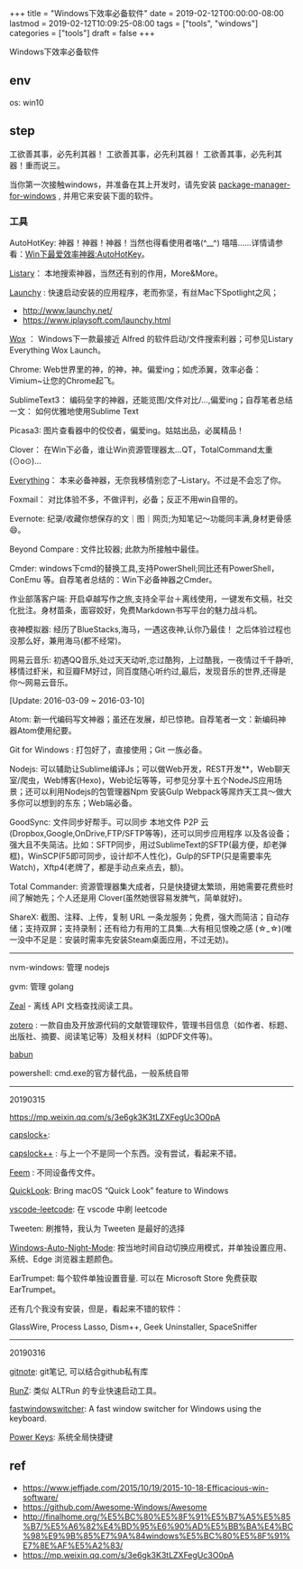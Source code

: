 +++
title = "Windows下效率必备软件"
date = 2019-02-12T00:00:00-08:00
lastmod = 2019-02-12T10:09:25-08:00
tags = ["tools", "windows"]
categories = ["tools"]
draft = false
+++

Windows下效率必备软件

## env

os: win10

## step

工欲善其事，必先利其器！
工欲善其事，必先利其器！
工欲善其事，必先利其器！重而说三。

<!-- 请一万个点击[这里](https://github.com/Awesome-Windows/Awesome) -->

当你第一次接触windows，并准备在其上开发时，请先安装 [package-manager-for-windows](./package-manager-for-windows/) , 并用它来安装下面的软件。

### 工具

AutoHotKey: 神器！神器！神器！当然也得看使用者咯(^__^) 嘻嘻……详情请参看：[Win下最爱效率神器:AutoHotKey](http://www.jeffjade.com/2016/03/11/2016-03-11-autohotkey/)。

[Listary]()： 本地搜索神器，当然还有别的作用，More&More。

[Launchy](http://www.launchy.net/) : 快速启动安装的应用程序，老而弥坚，有丝Mac下Spotlight之风；

- http://www.launchy.net/
- https://www.iplaysoft.com/launchy.html


[Wox](https://github.com/Wox-launcher/Wox) ： Windows下一款最接近 Alfred 的软件启动/文件搜索利器；可参见Listary Everything Wox Launch。

Chrome: Web世界里的神，的神，神。偏爱ing；如虎添翼，效率必备：Vimium~让您的Chrome起飞。

SublimeText3： 编码垒字的神器，还能览图/文件对比/…,偏爱ing；自荐笔者总结一文： 如何优雅地使用Sublime Text

Picasa3: 图片查看器中的佼佼者，偏爱ing。姑姑出品，必属精品！

Clover： 在Win下必备，谁让Win资源管理器太…QT，TotalCommand太重(⊙o⊙)…

[Everything](https://www.voidtools.com/en-us/)： 本来必备神器，无奈我移情别恋了–Listary。不过是不会忘了你。

Foxmail： 对比体验不多，不做评判，必备；反正不用win自带的。

Evernote: 纪录/收藏你想保存的文｜图｜网页;为知笔记～功能同丰满,身材更骨感😄。

Beyond Compare : 文件比较器; 此款为所接触中最佳。

Cmder: windows下cmd的替换工具,支持PowerShell;同比还有PowerShell，ConEmu 等。自荐笔者总结的：Win下必备神器之Cmder。

作业部落客户端: 开启卓越写作之旅,支持全平台＋离线使用，一键发布文稿，社交化批注。身材苗条，面容姣好，免费Markdown书写平台的魅力战斗机。

夜神模拟器: 经历了BlueStacks,海马，一遇这夜神,认你乃最佳！
之后体验过程也没那么好，兼用海马(都不经常)。

网易云音乐: 初遇QQ音乐,处过天天动听,恋过酷狗，上过酷我，一夜情过千千静听,移情过虾米，和豆瓣FM好过，同百度随心听约过,最后，发现音乐的世界,还得是你～网易云音乐。

[Update: 2016-03-09 ~ 2016-03-10]

Atom: 新一代编码写文神器；虽还在发展，却已惊艳。自荐笔者一文：新编码神器Atom使用纪要。

Git for Windows : 打包好了，直接使用；Git 一族必备。

Nodejs: 可以辅助让Sublime编译Js；可以做Web开发，REST开发**，Web聊天室/爬虫，Web博客(Hexo)，Web论坛等等，可参见分享十五个NodeJS应用场景；还可以利用Nodejs的包管理器Npm 安装Gulp Webpack等屌炸天工具～做大多你可以想到的东东；Web端必备。

GoodSync: 文件同步好帮手。可以同步 本地文件 P2P 云(Dropbox,Google,OnDrive,FTP/SFTP等等)，还可以同步应用程序 以及各设备；强大且不失简洁。比如：SFTP同步，用过SublimeText的SFTP(最方便，却老弹框)，WinSCP(F5即可同步，设计却不人性化)，Gulp的SFTP(只是需要率先Watch)，Xftp4(老牌了，都是手动点来点去，额)。

Total Commander: 资源管理器集大成者，只是快捷键太繁琐，用她需要花费些时间了解她先；个人还是用 Clover(虽然她很容易发脾气，简单就好)。

ShareX: 截图、注释、上传，复制 URL 一条龙服务；免费，强大而简洁；自动存储；支持双屏；支持录制；还有给力有用的工具集…大有相见恨晚之感 (☆_☆)(唯一没中不足是：安装时需率先安装Steam桌面应用，不过无妨)。

---

nvm-windows: 管理 nodejs

gvm: 管理 golang

[Zeal](https://github.com/zealdocs/zeal) - 离线 API 文档查找阅读工具。

[zotero](https://www.zotero.org/) : 一款自由及开放源代码的文献管理软件，管理书目信息（如作者、标题、出版社、摘要、阅读笔记等）及相关材料（如PDF文件等)。

[babun](https://github.com/babun/babun)

powershell: cmd.exe的官方替代品，一般系统自带

---

20190315

https://mp.weixin.qq.com/s/3e6gk3K3tLZXFegUc3O0pA

[capslock+](https://cjkis.me/capslock+/): 

[capslock++](https://github.com/matrix1001/capslock-plus-plus) : 与上一个不是同一个东西。没有尝试，看起来不错。

[Feem](https://www.feem.io/) : 不同设备传文件。

[QuickLook](https://github.com/QL-Win/QuickLook): Bring macOS “Quick Look” feature to Windows 

[vscode-leetcode](https://github.com/jdneo/vscode-leetcode/): 在 vscode 中刷 leetcode


Tweeten: 刷推特，我认为 Tweeten 是最好的选择

[Windows-Auto-Night-Mode](https://github.com/Armin2208/Windows-Auto-Night-Mode): 按当地时间自动切换应用模式，并单独设置应用、系统、Edge 浏览器主题颜色。

EarTrumpet: 每个软件单独设置音量. 可以在 Microsoft Store 免费获取 EarTrumpet。

还有几个我没有安装，但是，看起来不错的软件：

GlassWire, Process Lasso, Dism++, Geek Uninstaller, SpaceSniffer


---

20190316

[gitnote](https://gitnoteapp.com/): git笔记, 可以结合github私有库

[RunZ](https://github.com/goreliu/runz/): 类似 ALTRun 的专业快速启动工具。

[fastwindowswitcher](https://github.com/JochenBaier/fastwindowswitcher): A fast window switcher for Windows using the keyboard.

[Power Keys](https://github.com/szzhiyang/PerfectWindows/wiki/Power-Keys): 系统全局快捷键


## ref

- https://www.jeffjade.com/2015/10/19/2015-10-18-Efficacious-win-software/
- https://github.com/Awesome-Windows/Awesome
- http://finalhome.org/%E5%BC%80%E5%8F%91%E5%B7%A5%E5%85%B7/%E5%A6%82%E4%BD%95%E6%90%AD%E5%BB%BA%E4%BC%98%E9%9B%85%E7%9A%84windows%E5%BC%80%E5%8F%91%E7%8E%AF%E5%A2%83/
- https://mp.weixin.qq.com/s/3e6gk3K3tLZXFegUc3O0pA
